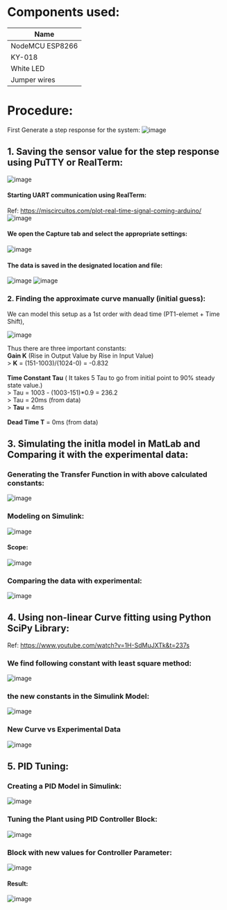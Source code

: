# Components used:
| Name   | 
|----------|
| NodeMCU ESP8266 |
| KY-018 |
| White LED | 
| Jumper wires | 

# Procedure:
First Generate a step response for the system:
![image](https://github.com/haris-mujeeb/Digital-Control-Projects/assets/57053470/6beb5dbb-e0ed-41a1-bb5d-83fff4fe60bd)

## 1. Saving the sensor value for the step response using PuTTY or RealTerm:
![image](https://github.com/haris-mujeeb/Digital-Control-Projects/assets/57053470/f4db8974-6fe5-418c-8f70-60b302dcb682)
#### Starting UART communication using RealTerm:
Ref: https://miscircuitos.com/plot-real-time-signal-coming-arduino/
![image](https://github.com/haris-mujeeb/Digital-Control-Projects/assets/57053470/616df685-c2bc-49b8-90c5-5178efd5d9ba)

#### We open the Capture tab and select the appropriate settings:
![image](https://github.com/haris-mujeeb/Digital-Control-Projects/assets/57053470/f00efcc0-77a0-4799-85d4-cfe4435ff868)

#### The data is saved in the designated location and file:
![image](https://github.com/haris-mujeeb/Digital-Control-Projects/assets/57053470/22fbc7a9-ee52-47a6-afe0-b07c26001fb2)
![image](https://github.com/haris-mujeeb/Digital-Control-Projects/assets/57053470/13cfce42-2a39-496a-a306-c2f627dc5167)

### 2. Finding the approximate curve manually (initial guess):
We can model this setup as a 1st order with dead time  (PT1-elemet + Time Shift), 

![image](https://github.com/haris-mujeeb/Digital-Control-Projects/assets/57053470/be702169-3e4f-4ff9-a358-87783ba899f1)

  Thus there are three important constants: <br />
	 **Gain K** (Rise in Output Value by Rise in Input Value)<br />
	> **K** = (151-1003)/(1024-0) = -0.832<br /><br />
	**Time Constant Tau** ( It takes 5 Tau to go from initial point to 90% steady state value.)<br />
	>  Tau = 1003 - (1003-151)*0.9 = 236.2  <br />
	>  Tau = 20ms (from data)<br />
	>   **Tau** = 4ms<br /><br />
	**Dead Time T** = 0ms (from data)<br />
	
	
## 3. Simulating the initla model in MatLab and Comparing it with the experimental data:
### Generating the Transfer Function in with above calculated constants:
![image](https://github.com/haris-mujeeb/Digital-Control-Projects/assets/57053470/76da910f-9e64-4c9d-b33a-6cb9b9c88bdd)

### Modeling on Simulink:
![image](https://github.com/haris-mujeeb/Digital-Control-Projects/assets/57053470/58deb3d6-c40b-4814-bee4-54d456cfcb82)

#### Scope:
![image](https://github.com/haris-mujeeb/Digital-Control-Projects/assets/57053470/b063786f-7a06-48a3-97c8-1d90aa974e33)


### Comparing the data with experimental:
![image](https://github.com/haris-mujeeb/Digital-Control-Projects/assets/57053470/5c5f320e-fdb0-4fa6-a3dd-9e7b974cf24c)

	
## 4. Using non-linear Curve fitting using Python SciPy Library:
Ref: https://www.youtube.com/watch?v=1H-SdMuJXTk&t=237s
	
### We find following constant with least square method:
![image](https://github.com/haris-mujeeb/Digital-Control-Projects/assets/57053470/a2e0e538-4717-4743-b96e-165b21fbd1f1)

### the new constants in the Simulink Model:
![image](https://github.com/haris-mujeeb/Digital-Control-Projects/assets/57053470/529810db-7a3d-4fbb-b71b-9638c98afa9a)
	
### New Curve vs Experimental Data
![image](https://github.com/haris-mujeeb/Digital-Control-Projects/assets/57053470/f2ca99a8-2499-4f58-a450-608199cfb48d)

		
## 5. PID Tuning:
### Creating a PID Model in Simulink:
![image](https://github.com/haris-mujeeb/Digital-Control-Projects/assets/57053470/0a5c7ced-d7b6-4ae4-b351-23c5641d8e9c)

### Tuning the Plant using PID Controller Block:
![image](https://github.com/haris-mujeeb/Digital-Control-Projects/assets/57053470/16aa0490-4b0d-43c9-90cd-9dc463a91318)

### Block with new values for Controller Parameter:
![image](https://github.com/haris-mujeeb/Digital-Control-Projects/assets/57053470/66b80a9c-fbe3-49fd-b5bc-515ce8c9a6b5)
		
#### Result:
![image](https://github.com/haris-mujeeb/Digital-Control-Projects/assets/57053470/8de5d8f5-6d84-4724-8d5f-dce54cae89ee)
